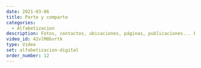 ```yaml
---
date: 2021-03-06
title: Parte y comparte
categories:
  - Alfabetizacion
description: Fotos, contactos, ubicaciones, páginas, publicaciones... Es una infinidad de contenido el que podemos encontrar ¿cómo le hacemos cuando queremos que alguien más lo vea?
video_id: 42vlM8bvrtk
type: Video
set: alfabetizacion-digital
order_number: 12
---
```

